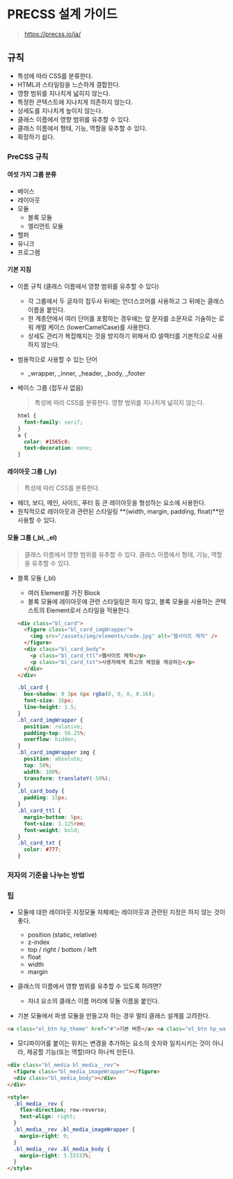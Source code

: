 # PRECSS 설계 가이드

> https://precss.io/ja/

## 규칙

- 특성에 따라 CSS를 분류한다.
- HTML과 스타일링을 느슨하게 결합한다.
- 영향 범위를 지나치게 넓히지 않는다.
- 특정한 콘텍스트에 지나치게 의존하지 않는다.
- 상세도를 지나치게 높이지 않는다.
- 클래스 이름에서 영향 범위를 유추할 수 있다.
- 클래스 이름에서 형태, 기능, 역할을 유추할 수 있다.
- 확장하기 쉽다.

### PreCSS 규칙

#### 여섯 가지 그룹 분류

- 베이스
- 레이아웃
- 모듈
  - 블록 모듈
  - 엘리먼트 모듈
- 헬퍼
- 유니크
- 프로그램

#### 기본 지침

- 이름 규칙 (클래스 이름에서 영향 범위를 유추할 수 있다)
  - 각 그룹에서 두 글자의 접두사 뒤에는 언더스코어를 사용하고 그 뒤에는 클래스 이름을 붙인다.
  - 한 계층안에서 여러 단어를 포함하는 경우에는 앞 문자를 소문자로 기술하는 로워 캐멀 케이스 (lowerCamelCase)를 사용한다.
  - 상세도 관리가 복잡해지는 것을 방지하기 위해서 ID 셀렉터를 기본적으로 사용하지 않는다.
- 범용적으로 사용할 수 있는 단어
  - \_wrapper, \_inner, \_header, \_body, \_footer
- 베이스 그룹 (접두사 없음)

  > 특성에 따라 CSS를 분류한다.
  > 영향 범위를 지나치게 넓히지 않는다.

  ```css
  html {
    font-family: serif;
  }
  a {
    color: #1565c0;
    text-decoration: none;
  }
  ```

#### 레이아웃 그룹 (\_ly)

> 특성에 따라 CSS를 분류한다.

- 헤더, 보디, 메인, 사이드, 푸터 등 큰 레이아웃을 형성하는 요소에 사용한다.
- 원칙적으로 레이아웃과 관련된 스타일링 **(width, margin, padding, float)**만 사용할 수 있다.

#### 모듈 그룹 (\_bl, \_el)

> 클래스 이름에서 영향 범위를 유추할 수 있다.
> 클래스 이름에서 형태, 기능, 역할을 유추할 수 있다.

- 블록 모듈 (\_bl)

  - 여러 Element를 가진 Block
  - 블록 모듈에 레이아웃에 관련 스타일링은 하지 않고, 블록 모듈을 사용하는 콘텍스트의 Element로서 스타일을 적용한다.

  ```html
  <div class="bl_card">
    <figure class="bl_card_imgWrapper">
      <img src="/assets/img/elements/code.jpg" alt="웹사이트 제작" />
    </figure>
    <div class="bl_card_body">
      <p class="bl_card_ttl">웹사이트 제작</p>
      <p class="bl_card_txt">사용자에게 최고의 체험을 제공하는</p>
    </div>
  </div>
  ```

  ```css
  .bl_card {
    box-shadow: 0 3px 6px rgba(0, 0, 0, 0.16);
    font-size: 16px;
    line-height: 1.5;
  }
  .bl_card_imgWrapper {
    position: relative;
    padding-top: 56.25%;
    overflow: hidden;
  }
  .bl_card_imgWrapper img {
    position: absolute;
    top: 50%;
    width: 100%;
    transform: translateY(-50%);
  }
  .bl_card_body {
    padding: 15px;
  }
  .bl_card_ttl {
    margin-bottom: 5px;
    font-size: 1.125rem;
    font-weight: bold;
  }
  .bl_card_txt {
    color: #777;
  }
  ```

### 저자의 기준을 나누는 방법

### 팁

- 모듈에 대한 레이아웃 지정모듈 자체에는 레이아웃과 관련된 지정은 하지 않는 것이 좋다.

  - position (static, relative)
  - z-index
  - top / right / bottom / left
  - float
  - width
  - margin

- 클래스의 이름에서 영향 범위를 유추할 수 있도록 하려면?

  - 자녀 요소의 클래스 이름 머리에 모듈 이름을 붙인다.

- 기본 모듈에서 파생 모듈을 만들고자 하는 경우 멀티 클래스 설계를 고려한다.

```html
<a class="el_btn hp_theme" href="#">기본 버튼</a> <a class="el_btn hp_warning" href="#">색이 다른 버튼</a>
```

- 모디파이어를 붙이는 위치는 변경을 추가하는 요소의 숫자와 일치시키는 것이 아니라, 제공할 기능(또는 역할)마다 하나씩 만든다.

```html
<div class="bl_media bl_media__rev">
  <figure class="bl_media_imageWrapper"></figure>
  <div class="bl_media_body"></div>
</div>

<style>
  .bl_media__rev {
    flex-direction; row-reverse;
    text-align: right;
  }
  .bl_media__rev .bl_media_imageWrapper {
    margin-right: 0;
  }
  .bl_media__rev .bl_media_body {
    margin-right: 3.33333%;
  }
</style>
```
